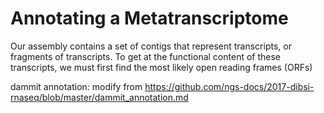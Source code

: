 # Annotating a Metatranscriptome

Our assembly contains a set of contigs that represent transcripts, or 
fragments of transcripts. To get at the functional content of these 
transcripts, we must first find the most likely open reading frames (ORFs)


dammit annotation: modify from https://github.com/ngs-docs/2017-dibsi-rnaseq/blob/master/dammit_annotation.md
